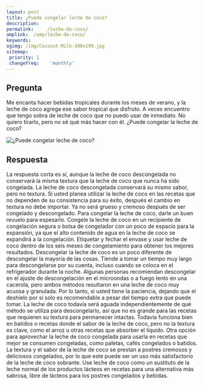 ```yaml
---
layout: post
title: ¿Puede congelar leche de coco?  
description: 
permalink:     /leche-de-coco/
amplink:  /amp/leche-de-coco/
keywords: 
ogimg: /img/Coconut-Milk-300x199.jpg
sitemap:
 priority: 1
 changefreq:    'monthly'
---
```




## Pregunta

Me encanta hacer bebidas tropicales durante los meses de verano, y la leche de coco agrega ese sabor tropical que disfruto. A veces encuentro que tengo sobra de leche de coco que no puedo usar de inmediato. No quiero tirarlo, pero no sé qué más hacer con él. ¿Puede congelar la leche de coco?


![¿Puede congelar leche de coco?](https://sepuedecongelar.com/img/Coconut-Milk-300x199.jpg "¿Puede congelar leche de coco?" )


## Respuesta

La respuesta corta es sí, aunque la leche de coco descongelada no conservará la misma textura que la leche de coco que nunca ha sido congelada. La leche de coco descongelada conservará su mismo sabor, pero no textura. Si usted planea utilizar la leche de coco en las recetas que no dependen de su consistencia para su éxito, después el cambio en textura no debe importar. Ya no será grueso y cremoso después de ser congelado y descongelado.
Para congelar la leche de coco, darle un buen revuelo para espesarlo. Congele la leche de coco en un recipiente de congelación segura o bolsa de congelador con un poco de espacio para la expansión, ya que el alto contenido de agua en la leche de coco se expandirá a la congelación. Etiquetar y fechar el envase y usar leche de coco dentro de los seis meses de congelamiento para obtener los mejores resultados.
Descongelar la leche de coco es un poco diferente de descongelar la mayoría de las cosas. Tiende a tomar un tiempo muy largo para descongelarse por su cuenta, incluso cuando se coloca en el refrigerador durante la noche. Algunas personas recomiendan descongelar en el ajuste de descongelación en el microondas o a fuego lento en una cacerola, pero ambos métodos resultaron en una leche de coco muy acuosa y granulada. Por lo tanto, si usted tiene la paciencia, dejando que el deshielo por sí solo es recomendable a pesar del tiempo extra que puede tomar.
La leche de coco todavía será aguada independientemente de qué método se utiliza para descongelarlo, así que no es grande para las recetas que requieren su textura para permanecer intactas. Todavía funciona bien en batidos o recetas donde el sabor de la leche de coco, pero no la textura es clave, como el arroz u otras recetas que absorber el líquido.
Otra opción para aprovechar la leche de coco congelada para usarla en recetas que mejor se consumen congeladas, como paletas, cafés congelados o batidos. La textura y el sabor de la leche de coco se prestan a postres cremosos y deliciosos congelados, por lo que este puede ser un uso más satisfactorio de la leche de coco sobrante. Use leche de coco como un sustituto de la leche normal de los productos lácteos en recetas para una alternativa más sabrosa, libre de lácteos para los postres congelados y bebidas.
